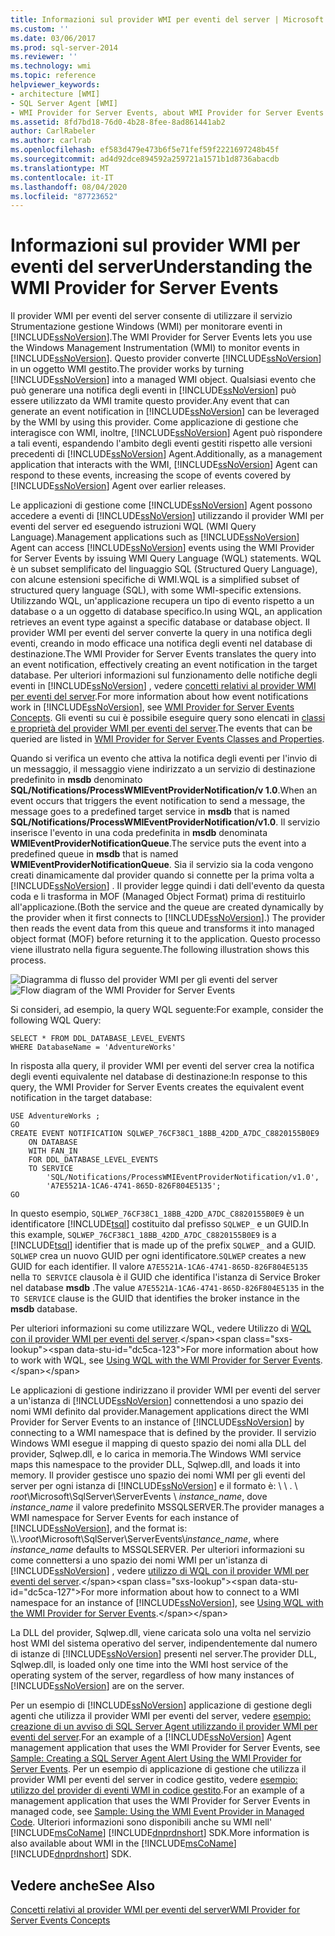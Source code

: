 ```yaml
---
title: Informazioni sul provider WMI per eventi del server | Microsoft Docs
ms.custom: ''
ms.date: 03/06/2017
ms.prod: sql-server-2014
ms.reviewer: ''
ms.technology: wmi
ms.topic: reference
helpviewer_keywords:
- architecture [WMI]
- SQL Server Agent [WMI]
- WMI Provider for Server Events, about WMI Provider for Server Events
ms.assetid: 8fd7bd18-76d0-4b28-8fee-8ad861441ab2
author: CarlRabeler
ms.author: carlrab
ms.openlocfilehash: ef583d479e473b6f5e71fef59f2221697248b45f
ms.sourcegitcommit: ad4d92dce894592a259721a1571b1d8736abacdb
ms.translationtype: MT
ms.contentlocale: it-IT
ms.lasthandoff: 08/04/2020
ms.locfileid: "87723652"
---
```

# <a name="understanding-the-wmi-provider-for-server-events"></a><span data-ttu-id="dc5ca-102">Informazioni sul provider WMI per eventi del server</span><span class="sxs-lookup"><span data-stu-id="dc5ca-102">Understanding the WMI Provider for Server Events</span></span>
  <span data-ttu-id="dc5ca-103">Il provider WMI per eventi del server consente di utilizzare il servizio Strumentazione gestione Windows (WMI) per monitorare eventi in [!INCLUDE[ssNoVersion](../../includes/ssnoversion-md.md)].</span><span class="sxs-lookup"><span data-stu-id="dc5ca-103">The WMI Provider for Server Events lets you use the Windows Management Instrumentation (WMI) to monitor events in [!INCLUDE[ssNoVersion](../../includes/ssnoversion-md.md)].</span></span> <span data-ttu-id="dc5ca-104">Questo provider converte [!INCLUDE[ssNoVersion](../../includes/ssnoversion-md.md)] in un oggetto WMI gestito.</span><span class="sxs-lookup"><span data-stu-id="dc5ca-104">The provider works by turning [!INCLUDE[ssNoVersion](../../includes/ssnoversion-md.md)] into a managed WMI object.</span></span> <span data-ttu-id="dc5ca-105">Qualsiasi evento che può generare una notifica degli eventi in [!INCLUDE[ssNoVersion](../../includes/ssnoversion-md.md)] può essere utilizzato da WMI tramite questo provider.</span><span class="sxs-lookup"><span data-stu-id="dc5ca-105">Any event that can generate an event notification in [!INCLUDE[ssNoVersion](../../includes/ssnoversion-md.md)] can be leveraged by the WMI by using this provider.</span></span> <span data-ttu-id="dc5ca-106">Come applicazione di gestione che interagisce con WMI, inoltre, [!INCLUDE[ssNoVersion](../../includes/ssnoversion-md.md)] Agent può rispondere a tali eventi, espandendo l'ambito degli eventi gestiti rispetto alle versioni precedenti di [!INCLUDE[ssNoVersion](../../includes/ssnoversion-md.md)] Agent.</span><span class="sxs-lookup"><span data-stu-id="dc5ca-106">Additionally, as a management application that interacts with the WMI, [!INCLUDE[ssNoVersion](../../includes/ssnoversion-md.md)] Agent can respond to these events, increasing the scope of events covered by [!INCLUDE[ssNoVersion](../../includes/ssnoversion-md.md)] Agent over earlier releases.</span></span>

 <span data-ttu-id="dc5ca-107">Le applicazioni di gestione come [!INCLUDE[ssNoVersion](../../includes/ssnoversion-md.md)] Agent possono accedere a eventi di [!INCLUDE[ssNoVersion](../../includes/ssnoversion-md.md)] utilizzando il provider WMI per eventi del server ed eseguendo istruzioni WQL (WMI Query Language).</span><span class="sxs-lookup"><span data-stu-id="dc5ca-107">Management applications such as [!INCLUDE[ssNoVersion](../../includes/ssnoversion-md.md)] Agent can access [!INCLUDE[ssNoVersion](../../includes/ssnoversion-md.md)] events using the WMI Provider for Server Events by issuing WMI Query Language (WQL) statements.</span></span> <span data-ttu-id="dc5ca-108">WQL è un subset semplificato del linguaggio SQL (Structured Query Language), con alcune estensioni specifiche di WMI.</span><span class="sxs-lookup"><span data-stu-id="dc5ca-108">WQL is a simplified subset of structured query language (SQL), with some WMI-specific extensions.</span></span> <span data-ttu-id="dc5ca-109">Utilizzando WQL, un'applicazione recupera un tipo di evento rispetto a un database o a un oggetto di database specifico.</span><span class="sxs-lookup"><span data-stu-id="dc5ca-109">In using WQL, an application retrieves an event type against a specific database or database object.</span></span> <span data-ttu-id="dc5ca-110">Il provider WMI per eventi del server converte la query in una notifica degli eventi, creando in modo efficace una notifica degli eventi nel database di destinazione.</span><span class="sxs-lookup"><span data-stu-id="dc5ca-110">The WMI Provider for Server Events translates the query into an event notification, effectively creating an event notification in the target database.</span></span> <span data-ttu-id="dc5ca-111">Per ulteriori informazioni sul funzionamento delle notifiche degli eventi in [!INCLUDE[ssNoVersion](../../includes/ssnoversion-md.md)] , vedere [concetti relativi al provider WMI per eventi del server](https://technet.microsoft.com/library/ms180560.aspx).</span><span class="sxs-lookup"><span data-stu-id="dc5ca-111">For more information about how event notifications work in [!INCLUDE[ssNoVersion](../../includes/ssnoversion-md.md)], see [WMI Provider for Server Events Concepts](https://technet.microsoft.com/library/ms180560.aspx).</span></span> <span data-ttu-id="dc5ca-112">Gli eventi su cui è possibile eseguire query sono elencati in [classi e proprietà del provider WMI per eventi del server](../../relational-databases/wmi-provider-server-events/wmi-provider-for-server-events-classes-and-properties.md).</span><span class="sxs-lookup"><span data-stu-id="dc5ca-112">The events that can be queried are listed in [WMI Provider for Server Events Classes and Properties](../../relational-databases/wmi-provider-server-events/wmi-provider-for-server-events-classes-and-properties.md).</span></span>

 <span data-ttu-id="dc5ca-113">Quando si verifica un evento che attiva la notifica degli eventi per l'invio di un messaggio, il messaggio viene indirizzato a un servizio di destinazione predefinito in **msdb** denominato **SQL/Notifications/ProcessWMIEventProviderNotification/v 1.0**.</span><span class="sxs-lookup"><span data-stu-id="dc5ca-113">When an event occurs that triggers the event notification to send a message, the message goes to a predefined target service in **msdb** that is named **SQL/Notifications/ProcessWMIEventProviderNotification/v1.0**.</span></span> <span data-ttu-id="dc5ca-114">Il servizio inserisce l'evento in una coda predefinita in **msdb** denominata **WMIEventProviderNotificationQueue**.</span><span class="sxs-lookup"><span data-stu-id="dc5ca-114">The service puts the event into a predefined queue in **msdb** that is named **WMIEventProviderNotificationQueue**.</span></span> <span data-ttu-id="dc5ca-115">Sia il servizio sia la coda vengono creati dinamicamente dal provider quando si connette per la prima volta a [!INCLUDE[ssNoVersion](../../includes/ssnoversion-md.md)] . Il provider legge quindi i dati dell'evento da questa coda e li trasforma in MOF (Managed Object Format) prima di restituirlo all'applicazione.</span><span class="sxs-lookup"><span data-stu-id="dc5ca-115">(Both the service and the queue are created dynamically by the provider when it first connects to [!INCLUDE[ssNoVersion](../../includes/ssnoversion-md.md)].) The provider then reads the event data from this queue and transforms it into managed object format (MOF) before returning it to the application.</span></span> <span data-ttu-id="dc5ca-116">Questo processo viene illustrato nella figura seguente.</span><span class="sxs-lookup"><span data-stu-id="dc5ca-116">The following illustration shows this process.</span></span>

 <span data-ttu-id="dc5ca-117">![Diagramma di flusso del provider WMI per gli eventi del server](../../../2014/database-engine/dev-guide/media/wmi-provider-functional-spec.gif "Diagramma di flusso del provider WMI per gli eventi del server")</span><span class="sxs-lookup"><span data-stu-id="dc5ca-117">![Flow diagram of the WMI Provider for Server Events](../../../2014/database-engine/dev-guide/media/wmi-provider-functional-spec.gif "Flow diagram of the WMI Provider for Server Events")</span></span>

 <span data-ttu-id="dc5ca-118">Si consideri, ad esempio, la query WQL seguente:</span><span class="sxs-lookup"><span data-stu-id="dc5ca-118">For example, consider the following WQL Query:</span></span>

```
SELECT * FROM DDL_DATABASE_LEVEL_EVENTS
WHERE DatabaseName = 'AdventureWorks'
```

 <span data-ttu-id="dc5ca-119">In risposta alla query, il provider WMI per eventi del server crea la notifica degli eventi equivalente nel database di destinazione:</span><span class="sxs-lookup"><span data-stu-id="dc5ca-119">In response to this query, the WMI Provider for Server Events creates the equivalent event notification in the target database:</span></span>

```
USE AdventureWorks ;
GO
CREATE EVENT NOTIFICATION SQLWEP_76CF38C1_18BB_42DD_A7DC_C8820155B0E9
    ON DATABASE
    WITH FAN_IN
    FOR DDL_DATABASE_LEVEL_EVENTS
    TO SERVICE
        'SQL/Notifications/ProcessWMIEventProviderNotification/v1.0', 
        'A7E5521A-1CA6-4741-865D-826F804E5135';
GO
```

 <span data-ttu-id="dc5ca-120">In questo esempio, `SQLWEP_76CF38C1_18BB_42DD_A7DC_C8820155B0E9` è un identificatore [!INCLUDE[tsql](../../includes/tsql-md.md)] costituito dal prefisso `SQLWEP_` e un GUID.</span><span class="sxs-lookup"><span data-stu-id="dc5ca-120">In this example, `SQLWEP_76CF38C1_18BB_42DD_A7DC_C8820155B0E9` is a [!INCLUDE[tsql](../../includes/tsql-md.md)] identifier that is made up of the prefix `SQLWEP_` and a GUID.</span></span> <span data-ttu-id="dc5ca-121">`SQLWEP` crea un nuovo GUID per ogni identificatore.</span><span class="sxs-lookup"><span data-stu-id="dc5ca-121">`SQLWEP` creates a new GUID for each identifier.</span></span> <span data-ttu-id="dc5ca-122">Il valore `A7E5521A-1CA6-4741-865D-826F804E5135` nella `TO SERVICE` clausola è il GUID che identifica l'istanza di Service Broker nel database **msdb** .</span><span class="sxs-lookup"><span data-stu-id="dc5ca-122">The value `A7E5521A-1CA6-4741-865D-826F804E5135` in the `TO SERVICE` clause is the GUID that identifies the broker instance in the **msdb** database.</span></span>

 <span data-ttu-id="dc5ca-123">Per ulteriori informazioni su come utilizzare WQL, vedere Utilizzo di [WQL con il provider WMI per eventi del server](https://technet.microsoft.com/library/ms180524\(v=sql.105\).aspx).</span><span class="sxs-lookup"><span data-stu-id="dc5ca-123">For more information about how to work with WQL, see [Using WQL with the WMI Provider for Server Events](https://technet.microsoft.com/library/ms180524\(v=sql.105\).aspx).</span></span>

 <span data-ttu-id="dc5ca-124">Le applicazioni di gestione indirizzano il provider WMI per eventi del server a un'istanza di [!INCLUDE[ssNoVersion](../../includes/ssnoversion-md.md)] connettendosi a uno spazio dei nomi WMI definito dal provider.</span><span class="sxs-lookup"><span data-stu-id="dc5ca-124">Management applications direct the WMI Provider for Server Events to an instance of [!INCLUDE[ssNoVersion](../../includes/ssnoversion-md.md)] by connecting to a WMI namespace that is defined by the provider.</span></span> <span data-ttu-id="dc5ca-125">Il servizio Windows WMI esegue il mapping di questo spazio dei nomi alla DLL del provider, Sqlwep.dll, e lo carica in memoria.</span><span class="sxs-lookup"><span data-stu-id="dc5ca-125">The Windows WMI service maps this namespace to the provider DLL, Sqlwep.dll, and loads it into memory.</span></span> <span data-ttu-id="dc5ca-126">Il provider gestisce uno spazio dei nomi WMI per gli eventi del server per ogni istanza di [!INCLUDE[ssNoVersion](../../includes/ssnoversion-md.md)] e il formato è: \\ \\ . \\ *root*\Microsoft\SqlServer\ServerEvents \\ *instance_name*, dove *instance_name* il valore predefinito MSSQLSERVER.</span><span class="sxs-lookup"><span data-stu-id="dc5ca-126">The provider manages a WMI namespace for Server Events for each instance of [!INCLUDE[ssNoVersion](../../includes/ssnoversion-md.md)], and the format is: \\\\.\\*root*\Microsoft\SqlServer\ServerEvents\\*instance_name*, where *instance_name* defaults to MSSQLSERVER.</span></span> <span data-ttu-id="dc5ca-127">Per ulteriori informazioni su come connettersi a uno spazio dei nomi WMI per un'istanza di [!INCLUDE[ssNoVersion](../../includes/ssnoversion-md.md)] , vedere [utilizzo di WQL con il provider WMI per eventi del server](https://technet.microsoft.com/library/ms180524\(v=sql.105\).aspx).</span><span class="sxs-lookup"><span data-stu-id="dc5ca-127">For more information about how to connect to a WMI namespace for an instance of [!INCLUDE[ssNoVersion](../../includes/ssnoversion-md.md)], see [Using WQL with the WMI Provider for Server Events](https://technet.microsoft.com/library/ms180524\(v=sql.105\).aspx).</span></span>

 <span data-ttu-id="dc5ca-128">La DLL del provider, Sqlwep.dll, viene caricata solo una volta nel servizio host WMI del sistema operativo del server, indipendentemente dal numero di istanze di [!INCLUDE[ssNoVersion](../../includes/ssnoversion-md.md)] presenti nel server.</span><span class="sxs-lookup"><span data-stu-id="dc5ca-128">The provider DLL, Sqlwep.dll, is loaded only one time into the WMI host service of the operating system of the server, regardless of how many instances of [!INCLUDE[ssNoVersion](../../includes/ssnoversion-md.md)] are on the server.</span></span>

 <span data-ttu-id="dc5ca-129">Per un esempio di [!INCLUDE[ssNoVersion](../../includes/ssnoversion-md.md)] applicazione di gestione degli agenti che utilizza il provider WMI per eventi del server, vedere [esempio: creazione di un avviso di SQL Server Agent utilizzando il provider WMI per eventi del server](https://technet.microsoft.com/library/ms186385.aspx).</span><span class="sxs-lookup"><span data-stu-id="dc5ca-129">For an example of a [!INCLUDE[ssNoVersion](../../includes/ssnoversion-md.md)] Agent management application that uses the WMI Provider for Server Events, see [Sample: Creating a SQL Server Agent Alert Using the WMI Provider for Server Events](https://technet.microsoft.com/library/ms186385.aspx).</span></span> <span data-ttu-id="dc5ca-130">Per un esempio di applicazione di gestione che utilizza il provider WMI per eventi del server in codice gestito, vedere [esempio: utilizzo del provider di eventi WMI in codice gestito](https://technet.microsoft.com/library/ms179315.aspx).</span><span class="sxs-lookup"><span data-stu-id="dc5ca-130">For an example of a management application that uses the WMI Provider for Server Events in managed code, see [Sample: Using the WMI Event Provider in Managed Code](https://technet.microsoft.com/library/ms179315.aspx).</span></span> <span data-ttu-id="dc5ca-131">Ulteriori informazioni sono disponibili anche su WMI nell' [!INCLUDE[msCoName](../../includes/msconame-md.md)] [!INCLUDE[dnprdnshort](../../includes/dnprdnshort-md.md)] SDK.</span><span class="sxs-lookup"><span data-stu-id="dc5ca-131">More information is also available about WMI in the [!INCLUDE[msCoName](../../includes/msconame-md.md)] [!INCLUDE[dnprdnshort](../../includes/dnprdnshort-md.md)] SDK.</span></span>

## <a name="see-also"></a><span data-ttu-id="dc5ca-132">Vedere anche</span><span class="sxs-lookup"><span data-stu-id="dc5ca-132">See Also</span></span>
 [<span data-ttu-id="dc5ca-133">Concetti relativi al provider WMI per eventi del server</span><span class="sxs-lookup"><span data-stu-id="dc5ca-133">WMI Provider for Server Events Concepts</span></span>](https://technet.microsoft.com/library/ms180560.aspx)


